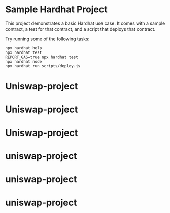 # Sample Hardhat Project

This project demonstrates a basic Hardhat use case. It comes with a sample contract, a test for that contract, and a script that deploys that contract.

Try running some of the following tasks:

```shell
npx hardhat help
npx hardhat test
REPORT_GAS=true npx hardhat test
npx hardhat node
npx hardhat run scripts/deploy.js
```
# Uniswap-project
# Uniswap-project
# Uniswap-project
# uniswap-project
# uniswap-project
# uniswap-project
